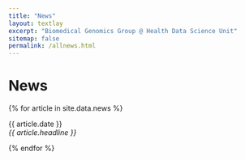 ```yaml
---
title: "News"
layout: textlay
excerpt: "Biomedical Genomics Group @ Health Data Science Unit"
sitemap: false
permalink: /allnews.html
---
```


# News

{% for article in site.data.news %}
<p>{{ article.date }} <br>
<em>{{ article.headline }}</em></p>
{% endfor %}
